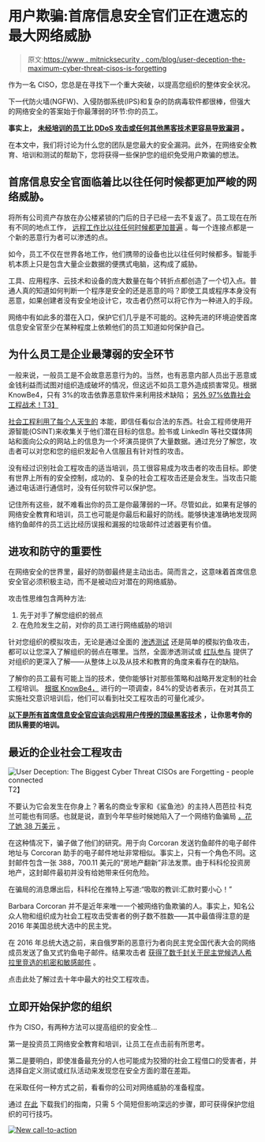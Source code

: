 # 用户欺骗:首席信息安全官们正在遗忘的最大网络威胁

> 原文:[https://www . mitnicksecurity . com/blog/user-deception-the-maximum-cyber-threat-cisos-is-forgetting](https://www.mitnicksecurity.com/blog/user-deception-the-biggest-cyber-threat-cisos-are-forgetting)

作为一名 CISO，您总是在寻找下一个重大突破，以提高您组织的整体安全状况。

下一代防火墙(NGFW)、入侵防御系统(IPS)和复杂的防病毒软件都很棒，但强大的网络安全的答案始于你最薄弱的环节:你的员工。

**事实上，** [**未经培训的员工比 DDoS 攻击或任何其他黑客技术更容易导致漏洞**](https://www.mitnicksecurity.com/blog/5-common-hacking-techniques-for-2020) **。**

在本文中，我们将讨论为什么您的团队是您最大的安全漏洞。此外，在网络安全教育、培训和测试的帮助下，您将获得一些保护您的组织免受用户欺骗的想法。

## 首席信息安全官面临着比以往任何时候都更加严峻的网络威胁。

将所有公司资产存放在办公楼紧锁的门后的日子已经一去不复返了。员工现在在所有不同的地点工作， [远程工作比以往任何时候都更加普遍](https://www.mitnicksecurity.com/blog/endpoint-security-and-remote-work-5-considerations-for-remote-users) 。每一个连接点都是一个新的恶意行为者可以渗透的点。

如今，员工不仅在世界各地工作，他们携带的设备也比以往任何时候都多。智能手机本质上只是包含大量企业数据的便携式电脑，这构成了威胁。

工具、应用程序、云技术和设备的庞大数量在每个转折点都创造了一个切入点。普通人真的知道如何判断一个程序是安全的还是恶意的吗？即使工具或程序本身没有恶意，如果创建者没有安全地设计它，攻击者仍然可以将它作为一种进入的手段。

网络中有如此多的潜在入口，保护它们几乎是不可能的。这种先进的环境迫使首席信息安全官至少在某种程度上依赖他们的员工知道如何保护自己。

## 为什么员工是企业最薄弱的安全环节

一般来说，一般员工是不会故意恶意行为的。当然，也有恶意内部人员出于恶意或金钱利益而试图对组织造成破坏的情况，但这远不如员工意外造成损害常见。根据 KnowBe4，只有 3%的攻击依靠恶意软件来利用技术缺陷； [另外 97%依靠社会工程战术！T3】](https://www.knowbe4.com/what-is-social-engineering/)

[社会工程利用了每个人天生的](https://www.mitnicksecurity.com/blog/social-engineering-attacks) 本能，即信任看似合法的东西。社会工程师使用开源智能(OSINT)来收集关于他们潜在目标的信息。脸书或 LinkedIn 等社交媒体网站和面向公众的网站上的信息为一个坏演员提供了大量数据。通过充分了解您，攻击者可以对您和您的组织发起令人信服且有针对性的攻击。

没有经过识别社会工程攻击的适当培训，员工很容易成为攻击者的攻击目标。即使有世界上所有的安全控制，成功的、复杂的社会工程攻击还是会发生。当攻击只能通过电话进行通信时，没有任何软件可以保护您。

记住所有这些，就不难看出你的员工是你最薄弱的一环。尽管如此，如果有足够的网络安全教育和培训，员工也可能是你最后和最好的防线。能够快速准确地发现网络钓鱼邮件的员工远比经历误报和漏报的垃圾邮件过滤器更有价值。

## 进攻和防守的重要性

在网络安全的世界里，最好的防御最终是主动出击。简而言之，这意味着首席信息安全官必须积极主动，而不是被动应对潜在的网络威胁。

攻击性思维包含两种方法:

1.  先于对手了解您组织的弱点
2.  在危险发生之前，对你的员工进行网络威胁的培训

针对您组织的模拟攻击，无论是通过全面的 [渗透测试](https://www.mitnicksecurity.com/penetration-testing) 还是简单的模拟钓鱼攻击，都可以让您深入了解组织的弱点在哪里。当然，全面渗透测试或 [红队参与](https://www.mitnicksecurity.com/red-team-operations) 提供了对组织的更深入了解——从整体上以及从技术和教育的角度来看存在的缺陷。

了解你的员工最有可能上当的技术，使你能够针对那些策略和战略开发定制的社会工程培训。 [根据 KnowBe4，](https://www.knowbe4.com/hubfs/SecurityAwarenessTrainingDeploymentsDeterDefeatHackers.pdf) 进行的一项调查，84%的受访者表示，在对其员工实施社交意识培训后，他们可以看到社交工程攻击的可量化减少。

[**以下是所有首席信息安全官应该向远程用户传授的顶级黑客技术**](https://www.mitnicksecurity.com/blog/top-hacking-techniques-all-cisos-should-educate-remote-users-about) **，让你思考你的团队需要的培训。**

## 最近的企业社会工程攻击

![User Deception: The Biggest Cyber Threat CISOs are Forgetting - people connected](../Images/c835f7506b5a37204c332a7cea20bc84.png)T2】

不要认为它会发生在你身上？著名的商业专家和《鲨鱼池》的主持人芭芭拉·科克兰可能也有同感。也就是说，直到今年早些时候她陷入了一个网络钓鱼骗局 [，花了她 38 万美元](https://www.forbes.com/sites/rachelsandler/2020/02/27/shark-tank-host-barbara-corcoran-loses-380000-in-email-scam/#1d27351b511a) 。

在这种情况下，骗子做了他们的研究。用于向 Corcoran 发送钓鱼邮件的电子邮件地址与 Corcoran 助手的电子邮件地址非常相似。事实上，只有一个角色不同。这封邮件包含一张 388，700.11 美元的“房地产翻新”非法发票。由于科科伦投资房地产，这封邮件最初并没有给她带来任何危险。

在骗局的消息爆出后，科科伦在推特上写道:“吸取的教训:汇款时要小心！”

Barbara Corcoran 并不是近年来唯一一个被网络钓鱼欺骗的人。事实上，知名公众人物和组织成为社会工程攻击受害者的例子数不胜数——其中最值得注意的是 2016 年美国总统大选中的民主党。

在 2016 年总统大选之前，来自俄罗斯的恶意行为者向民主党全国代表大会的网络成员发送了鱼叉式钓鱼电子邮件。结果攻击者 [获得了数千封关于民主党候选人希拉里竞选的机密和敏感邮件](https://www.cnn.com/2016/12/26/us/2016-presidential-campaign-hacking-fast-facts/index.html) 。

点击此处了解过去十年中最大的社交工程攻击。

## 立即开始保护您的组织

作为 CISO，有两种方法可以提高组织的安全性...

第一是投资员工网络安全教育和培训，让员工在点击前有所思考。

第二是要明白，即使准备最充分的人也可能成为狡猾的社会工程借口的受害者，并选择自定义测试或红队活动来发现您在安全方面的潜在差距。

在采取任何一种方式之前，看看你的公司对网络威胁的准备程度。

通过 [在此](https://www.mitnicksecurity.com/lp-easy-steps-to-avoid-cyber-threats) 下载我们的指南，只需 5 个简短但影响深远的步骤，即可获得保护您组织的可行技巧。

[![New call-to-action](../Images/95ee2efaa0b0e1050f47338da41f7869.png)](https://cta-redirect.hubspot.com/cta/redirect/3875471/7f9b1de1-cf7c-4700-8892-cdf9402b32cf)
